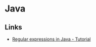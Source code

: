 # Java

## Links
* [Regular expressions in Java - Tutorial](https://www.vogella.com/tutorials/JavaRegularExpressions/article.html)
